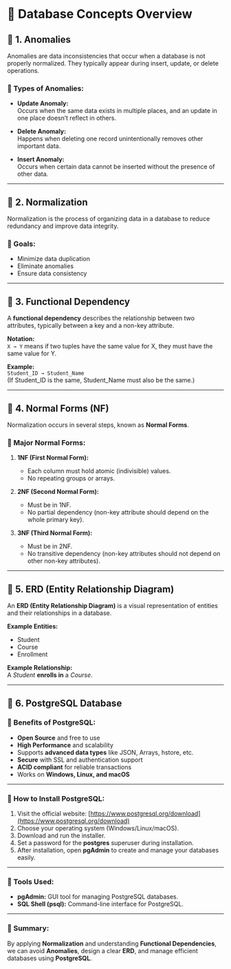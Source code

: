 # 📘 Database Concepts Overview

## 🧩 1. Anomalies

Anomalies are data inconsistencies that occur when a database is not properly normalized. They typically appear during insert, update, or delete operations.

### 🔹 Types of Anomalies:
- **Update Anomaly:**  
  Occurs when the same data exists in multiple places, and an update in one place doesn’t reflect in others.

- **Delete Anomaly:**  
  Happens when deleting one record unintentionally removes other important data.

- **Insert Anomaly:**  
  Occurs when certain data cannot be inserted without the presence of other data.

---

## 🧮 2. Normalization

Normalization is the process of organizing data in a database to reduce redundancy and improve data integrity.

### 🎯 Goals:
- Minimize data duplication  
- Eliminate anomalies  
- Ensure data consistency  

---

## 🔸 3. Functional Dependency

A **functional dependency** describes the relationship between two attributes, typically between a key and a non-key attribute.

**Notation:**  
`X → Y` means if two tuples have the same value for X, they must have the same value for Y.

**Example:**  
`Student_ID → Student_Name`  
(If Student_ID is the same, Student_Name must also be the same.)

---

## 🧾 4. Normal Forms (NF)

Normalization occurs in several steps, known as **Normal Forms**.

### 🧠 Major Normal Forms:
1. **1NF (First Normal Form):**  
   - Each column must hold atomic (indivisible) values.  
   - No repeating groups or arrays.

2. **2NF (Second Normal Form):**  
   - Must be in 1NF.  
   - No partial dependency (non-key attribute should depend on the whole primary key).

3. **3NF (Third Normal Form):**  
   - Must be in 2NF.  
   - No transitive dependency (non-key attributes should not depend on other non-key attributes).

---

## 🧩 5. ERD (Entity Relationship Diagram)

An **ERD (Entity Relationship Diagram)** is a visual representation of entities and their relationships in a database.

**Example Entities:**
- Student
- Course
- Enrollment

**Example Relationship:**  
A *Student* **enrolls in** a *Course*.

---

## 🐘 6. PostgreSQL Database

### 🔹 Benefits of PostgreSQL:
- **Open Source** and free to use  
- **High Performance** and scalability  
- Supports **advanced data types** like JSON, Arrays, hstore, etc.  
- **Secure** with SSL and authentication support  
- **ACID compliant** for reliable transactions  
- Works on **Windows, Linux, and macOS**

---

### 🔹 How to Install PostgreSQL:
1. Visit the official website: [https://www.postgresql.org/download](https://www.postgresql.org/download)  
2. Choose your operating system (Windows/Linux/macOS).  
3. Download and run the installer.  
4. Set a password for the **postgres** superuser during installation.  
5. After installation, open **pgAdmin** to create and manage your databases easily.

---

### 🧰 Tools Used:
- **pgAdmin:** GUI tool for managing PostgreSQL databases.  
- **SQL Shell (psql):** Command-line interface for PostgreSQL.  

---

### 🧠 Summary:
By applying **Normalization** and understanding **Functional Dependencies**, we can avoid **Anomalies**, design a clear **ERD**, and manage efficient databases using **PostgreSQL**.
